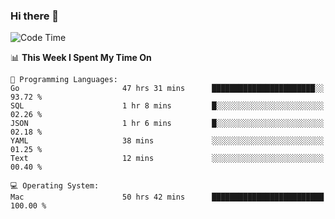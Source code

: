 ### Hi there 👋

<!--
**CrazyCollin/crazycollin** is a ✨ _special_ ✨ repository because its `README.md` (this file) appears on your GitHub profile.

Here are some ideas to get you started:

- 🔭 I’m currently working on ...
- 🌱 I’m currently learning ...
- 👯 I’m looking to collaborate on ...
- 🤔 I’m looking for help with ...
- 💬 Ask me about ...
- 📫 How to reach me: ...
- 😄 Pronouns: ...
- ⚡ Fun fact: ...
-->

<!--START_SECTION:waka-->
![Code Time](http://img.shields.io/badge/Code%20Time-3%2C227%20hrs%2044%20mins-blue)

📊 **This Week I Spent My Time On** 

```text
💬 Programming Languages: 
Go                       47 hrs 31 mins      ███████████████████████░░   93.72 % 
SQL                      1 hr 8 mins         █░░░░░░░░░░░░░░░░░░░░░░░░   02.26 % 
JSON                     1 hr 6 mins         █░░░░░░░░░░░░░░░░░░░░░░░░   02.18 % 
YAML                     38 mins             ░░░░░░░░░░░░░░░░░░░░░░░░░   01.25 % 
Text                     12 mins             ░░░░░░░░░░░░░░░░░░░░░░░░░   00.40 % 

💻 Operating System: 
Mac                      50 hrs 42 mins      █████████████████████████   100.00 % 
```


<!--END_SECTION:waka-->
